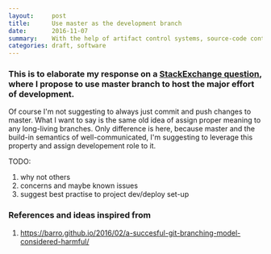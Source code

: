 ```yaml
---
layout:     post
title:      Use master as the development branch
date:       2016-11-07
summary:    With the help of artifact control systems, source-code control systems are relieved from the burden of version control these days and development straight on master branch become the choice once again.
categories: draft, software
---
```


### This is to elaborate my response on a [StackExchange question](http://softwareengineering.stackexchange.com/questions/223400/when-should-i-stop-committing-to-master-on-new-projects), where I propose to use master branch to host the major effort of development.

Of course I'm not suggesting to always just commit and push changes to master. What I want to say is the same old idea of assign proper meaning to any long-living branches. Only difference is here, because master and the build-in semantics of well-communicated, I'm suggesting to leverage this property and assign developement role to it.

TODO:

1. why not others
2. concerns and maybe known issues
3. suggest best practise to project dev/deploy set-up

### References and ideas inspired from
1. https://barro.github.io/2016/02/a-succesful-git-branching-model-considered-harmful/
